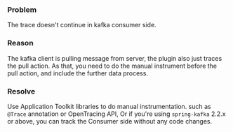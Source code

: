 ### Problem 
The trace doesn't continue in kafka consumer side.

### Reason
The kafka client is pulling message from server, the plugin also just traces the pull action. As that, you need to do the manual instrument before the pull action, and include the further data process.

### Resolve
Use Application Toolkit libraries to do manual instrumentation. such as `@Trace` annotation or OpenTracing API, Or if you're using `spring-kafka` 2.2.x or above, you can track the Consumer side without any code changes.

